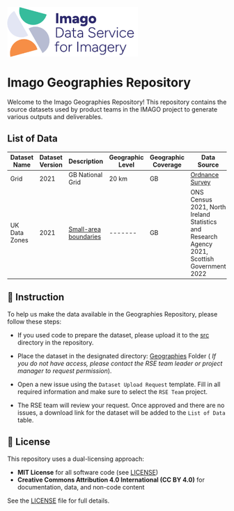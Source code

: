 
<img src="assets/Imago-logo.png" alt="Imago Logo" width="300"/>

# Imago Geographies Repository

Welcome to the Imago Geographies Repository!
This repository contains the source datasets used by product teams in the IMAGO project to generate various outputs and deliverables.

## List of Data

| Dataset Name  | Dataset Version | Description      | Geographic Level | Geographic Coverage  | Data Source                                                                                       | Code         | Download         |
|---------------|-----------------|------------------|-------------------|---------------------|---------------------------------------------------------------------------------------------------|--------------|------------------|
| Grid          |2021             | GB National Grid | 20 km             |GB                   | [Ordnance Survey](https://github.com/OrdnanceSurvey/OS-British-National-Grids?tab=readme-ov-file) |[Link](https://github.com/Imago-SDRUK/geographies/blob/main/src/GB.Grid.20km.py)      |[Link](https://theuniversityofliverpool.sharepoint.com/:u:/r/sites/imago-O365-Team/Shared%20Documents/01.%20Imago%20delivery%20(General)/09.%20Imago%20Data/Geographies/%5BDo%20Not%20Upload%20Here%5D-Upload-Storage/uk_20km_grid.gpkg.zip?csf=1&web=1&e=1UJ8Yu)|
|UK Data Zones |2021                 |[Small-area boundaries](https://github.com/Imago-SDRUK/geographies/tree/main/Documents/UK-Data-Zone-Sescription.md)                  |-------              |GB  |ONS Census 2021, North Ireland Statistics and Research Agency 2021, Scottish Government 2022|[Link](https://github.com/Imago-SDRUK/geographies/blob/main/src/UK_datazones.qmd)            |[Link](https://theuniversityofliverpool.sharepoint.com/:u:/r/sites/imago-O365-Team/Shared%20Documents/01.%20Imago%20delivery%20(General)/09.%20Imago%20Data/Geographies/%5BDo%20Not%20Upload%20Here%5D-Upload-Storage/uk_datazones.gpkg.zip?csf=1&web=1&e=k33vJd)|


## 📖 Instruction

To help us make the data available in the Geographies Repository, please follow these steps:

- If you used code to prepare the dataset, please upload it to the [src](https://github.com/Imago-SDRUK/geographies/tree/main/src) directory in the repository.
- Place the dataset in the designated directory: [Geographies](https://theuniversityofliverpool.sharepoint.com/:f:/r/sites/imago-O365-Team/Shared%20Documents/01.%20Imago%20delivery%20(General)/09.%20Imago%20Data/Geographies?csf=1&web=1&e=hFFyxs) Folder ( _If you do not have access, please contact the RSE team leader or project manager to request permission_).

- Open a new issue using the `Dataset Upload Request` template. Fill in all required information and make sure to select the `RSE Team` project.

- The RSE team will review your request. Once approved and there are no issues, a download link for the dataset will be added to the `List of Data` table.

## 🙋 License

This repository uses a dual-licensing approach:

- **MIT License** for all software code (see [LICENSE](LICENSE))
- **Creative Commons Attribution 4.0 International (CC BY 4.0)** for documentation, data, and non-code content

See the [LICENSE](LICENSE) file for full details.

<!-- ALL-CONTRIBUTORS-LIST:START - Do not remove or modify this section -->
<!-- prettier-ignore-start -->
<!-- markdownlint-disable -->

<!-- markdownlint-restore -->
<!-- prettier-ignore-end -->

<!-- ALL-CONTRIBUTORS-LIST:END -->


